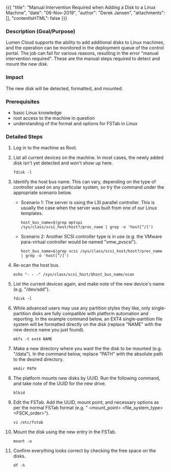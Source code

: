 {{{
  "title": "Manual Intervention Required when Adding a Disk to a Linux Machine",
  "date": "06-Nov-2019",
  "author": "Derek Jansen",
  "attachments": [],
  "contentIsHTML": false
}}}

### Description (Goal/Purpose)
Lumen Cloud supports the ability to add additional disks to Linux machines, and the operation can be monitored in the deployment queue of the control portal. The job can fail for various reasons, resulting in the error "manual intervention required". These are the manual steps required to detect and mount the new disk.

### Impact
The new disk will be detected, formatted, and mounted.

### Prerequisites
- basic Linux knowledge
- root access to the machine in question
- understanding of the format and options for FSTab in Linux

### Detailed Steps
1. Log in to the machine as Root.

2. List all current devices on the machine. In most cases, the newly added disk isn't yet detected and won't show up here.

    ```
    fdisk -l
    ```

3. Identify the host bus name. This can vary, depending on the type of controller used on any particular system, so try the command under the appropriate scenario below.
    - Scenario 1: The server is using the LSI parallel controller. This is usually the case when the server was built from one of our Linux templates.

        ```
        host_bus_name=$(grep mptspi /sys/class/scsi_host/host?/proc_name | grep -o 'host[^/]')
        ```

    - Scenario 2: Another SCSI controller type is in use (e.g. the VMware para-virtual controller would be named "vmw_pvscsi").

        ```
        host_bus_name=$(grep scsi /sys/class/scsi_host/host?/proc_name | grep -o 'host[^/]')
        ```

4. Re-scan the host bus.

    ```
    echo "- - -" /sys/class/scsi_host/$host_bus_name/scan
    ```

5. List the current devices again, and make note of the new device's name (e.g. "/dev/sdd").

    ```
    fdisk -l
    ```

6. While advanced users may use any partition styles they like, only single-partition disks are fully compatible with platform automation and reporting. In the example command below, an EXT4 single-partition file system will be formatted directly on the disk (replace "NAME" with the new device name you just found).

    ```
    mkfs -t ext4 NAME
    ```

7. Make a new directory where you want the the disk to be mounted (e.g. "/data"). In the command below, replace "PATH" with the absolute path to the desired directory.

    ```
    mkdir PATH
    ```

8. The platform mounts new disks by UUID. Run the following command, and take note of the UUID for the new drive.

    ```
    blkid
    ```

9. Edit the FSTab. Add the UUID, mount point, and necessary options as per the normal FSTab format (e.g. "<device> <mount_point> <file_system_type> <options> <dump> <FSCK_order>").

    ```
    vi /etc/fstab
    ```

10. Mount the disk using the new entry in the FSTab.

    ```
    mount -a
    ```

11. Confirm everything looks correct by checking the free space on the disks.

    ```
    df -h
    ```
